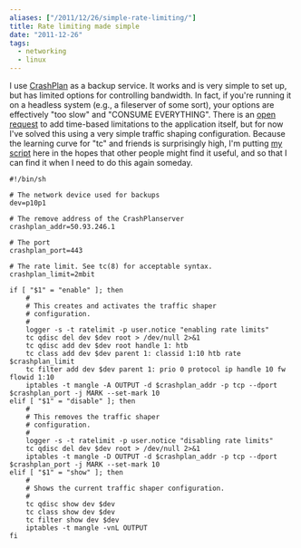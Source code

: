 ```yaml
---
aliases: ["/2011/12/26/simple-rate-limiting/"]
title: Rate limiting made simple
date: "2011-12-26"
tags:
  - networking
  - linux
---
```


I use [CrashPlan][1] as a backup service. It works and is very simple to set
up, but has limited options for controlling bandwidth. In fact, if you're
running it on a headless system (e.g., a fileserver of some sort), your options
are effectively "too slow" and "CONSUME EVERYTHING". There is an [open
request][2] to add time-based limitations to the application itself, but for
now I've solved this using a very simple traffic shaping configuration.
Because the learning curve for "tc" and friends is surprisingly high, I'm
putting [my script](https://gist.github.com/larsks/4014881) here in the hopes
that other people might find it useful, and so that I can find it when I need
to do this again someday. 

    #!/bin/sh
     
    # The network device used for backups
    dev=p10p1
     
    # The remove address of the CrashPlanserver
    crashplan_addr=50.93.246.1
     
    # The port
    crashplan_port=443
     
    # The rate limit. See tc(8) for acceptable syntax.
    crashplan_limit=2mbit
     
    if [ "$1" = "enable" ]; then
        #
        # This creates and activates the traffic shaper
        # configuration.
        #
        logger -s -t ratelimit -p user.notice "enabling rate limits"
        tc qdisc del dev $dev root > /dev/null 2>&1
        tc qdisc add dev $dev root handle 1: htb
        tc class add dev $dev parent 1: classid 1:10 htb rate $crashplan_limit
        tc filter add dev $dev parent 1: prio 0 protocol ip handle 10 fw flowid 1:10
        iptables -t mangle -A OUTPUT -d $crashplan_addr -p tcp --dport $crashplan_port -j MARK --set-mark 10
    elif [ "$1" = "disable" ]; then
        #
        # This removes the traffic shaper
        # configuration.
        #
        logger -s -t ratelimit -p user.notice "disabling rate limits"
        tc qdisc del dev $dev root > /dev/null 2>&1
        iptables -t mangle -D OUTPUT -d $crashplan_addr -p tcp --dport $crashplan_port -j MARK --set-mark 10
    elif [ "$1" = "show" ]; then
        #
        # Shows the current traffic shaper configuration.
        #
        tc qdisc show dev $dev
        tc class show dev $dev
        tc filter show dev $dev
        iptables -t mangle -vnL OUTPUT
    fi

[1]: http://www.crashplan.com/
[2]: https://crashplan.zendesk.com/entries/446273-throttle-bandwidth-by-hours?page=1#post_20799486

